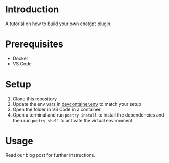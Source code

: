 # Introduction

A tutorial on how to build your own chatgpt plugin.

# Prerequisites
* Docker
* VS Code

# Setup
1. Clone this repository
2. Update the env vars in [devcontainer.env](.devcontainer/devcontainer.env) to match your setup
3. Open the folder in VS Code in a container
4. Open a terminal and run `poetry install` to install the dependencies and then run `poetry shell` to activate the virtual environment

# Usage

Read our blog post for further instructions.

